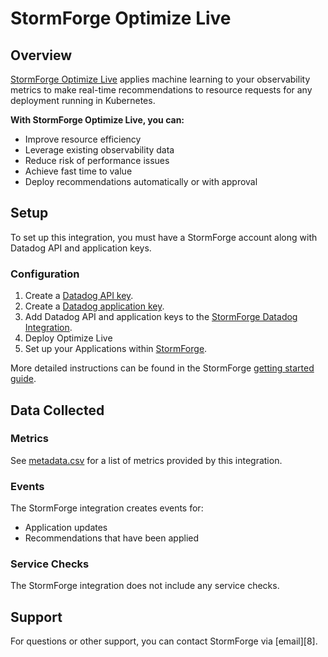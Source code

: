 # StormForge Optimize Live

## Overview

[StormForge Optimize Live][1] applies machine learning to your observability metrics to make real-time recommendations to resource requests for any deployment running in Kubernetes.

**With StormForge Optimize Live, you can:**
- Improve resource efficiency
- Leverage existing observability data
- Reduce risk of performance issues
- Achieve fast time to value
- Deploy recommendations automatically or with approval

## Setup

To set up this integration, you must have a StormForge account along with Datadog API and application keys.

### Configuration

1. Create a [Datadog API key][2].
2. Create a [Datadog application key][3].
3. Add Datadog API and application keys to the [StormForge Datadog Integration][4].
4. Deploy Optimize Live
5. Set up your Applications within [StormForge][5].

More detailed instructions can be found in the StormForge [getting started guide][6].

## Data Collected

### Metrics

See [metadata.csv][7] for a list of metrics provided by this integration.

### Events

The StormForge integration creates events for:
- Application updates
- Recommendations that have been applied

### Service Checks

The StormForge integration does not include any service checks.

## Support

For questions or other support, you can contact StormForge via [email][8].

[1]: https://www.stormforge.io/how-stormforge-optimize-live-works/
[2]: https://docs.datadoghq.com/account_management/api-app-keys/#api-keys
[3]: https://docs.datadoghq.com/account_management/api-app-keys/#application-keys
[4]: https://docs.stormforge.io/optimize-live/install/#datadog-metrics
[5]: https://app.stormforge.io
[6]: https://docs.stormforge.io/optimize-live/
[7]: https://github.com/DataDog/integrations-extras/blob/master/stormforge/metadata.csv
